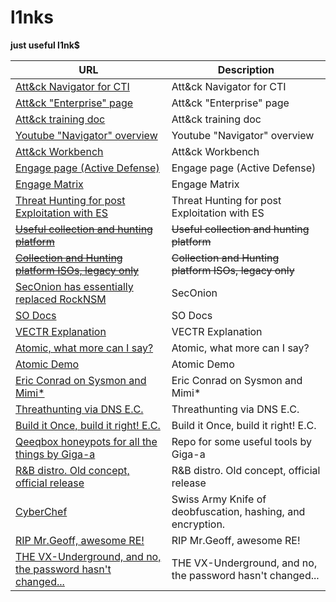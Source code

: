 # l1nks
**just useful l1nk$**

| URL                                                                                             | Description                                   |
|-------------------------------------------------------------------------------------------------|-----------------------------------------------|
| [Att&ck Navigator for CTI](https://mitre-attack.github.io/attack-navigator/)                    | Att&ck Navigator for CTI                      |
| [Att&ck "Enterprise" page](https://mitre-attack.github.io/attack-navigator/v2/enterprise/)      | Att&ck "Enterprise" page                      |
| [Att&ck training doc](https://attack.mitre.org/docs/training-cti/Comparing%20Layers%20in%20Navigator.pdf) | Att&ck training doc                           |
| [Youtube "Navigator" overview](https://www.youtube.com/watch?v=CfOl_yZDRnE)                    | Youtube "Navigator" overview                  |
| [Att&ck Workbench](https://github.com/center-for-threat-informed-defense/attack-workbench-frontend/) | Att&ck Workbench                              |
| [Engage page (Active Defense)](https://engage.mitre.org/)                                      | Engage page (Active Defense)                  |
| [Engage Matrix](https://engage.mitre.org/matrix/)                                              | Engage Matrix                                 |
| [Threat Hunting for post Exploitation with ES](https://www.youtube.com/watch?v=PdCQChYrxXg)    | Threat Hunting for post Exploitation with ES  |
| ~~[Useful collection and hunting platform](https://rocknsm.io/)~~                              | ~~Useful collection and hunting platform~~    |
| ~~[Collection and Hunting platform ISOs, legacy only](https://download.rocknsm.io/isos/testing/)~~ | ~~Collection and Hunting platform ISOs, legacy only~~ |
| [SecOnion has essentially replaced RockNSM](https://securityonionsolutions.com/software/)                               | SecOnion                             |
| [SO Docs](https://docs.securityonion.net/en/2.3/)                                              | SO Docs                                       |
| [VECTR Explanation](https://www.youtube.com/watch?v=SA-HeOnOi2A)                               | VECTR Explanation                             |
| [Atomic, what more can I say?](https://github.com/redcanaryco/atomic-red-team/)                | Atomic, what more can I say?                  |
| [Atomic Demo](https://www.youtube.com/watch?v=d_E-hfKQ5Hw)                                     | Atomic Demo                                   |
| [Eric Conrad on Sysmon and Mimi*](https://www.youtube.com/watch?v=7dEfKn70HCI)                 | Eric Conrad on Sysmon and Mimi*               |
| [Threathunting via DNS E.C.](https://www.youtube.com/watch?v=RdcCjDS0s6s)                      | Threathunting via DNS E.C.                    |
| [Build it Once, build it right! E.C.](https://www.youtube.com/watch?v=LVSwYyDN2Sk)             | Build it Once, build it right! E.C.           |
| [Qeeqbox honeypots for all the things by Giga-a](https://github.com/qeeqbox/)                            | Repo for some useful tools by Giga-a          |
| [R&B distro. Old concept, official release](https://www.kali.org/blog/kali-linux-2023-1-release/) | R&B distro. Old concept, official release     |
| [CyberChef](https://gchq.github.io/CyberChef/) | Swiss Army Knife of deobfuscation, hashing, and encryption. |
| [RIP Mr.Geoff, awesome RE!](https://www.geoffchappell.com/about/analysis.htm)                  | RIP Mr.Geoff, awesome RE!                     |
| [THE VX-Underground, and no, the password hasn't changed...](https://vx-underground.org)       | THE VX-Underground, and no, the password hasn't changed... |
